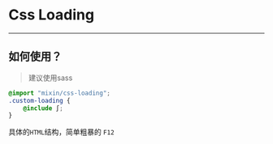 # Css Loading
***

## 如何使用？
> 建议使用sass
```css
@import "mixin/css-loading";
.custom-loading {
	@include ∫;
}
```
具体的`HTML`结构，简单粗暴的 `F12`